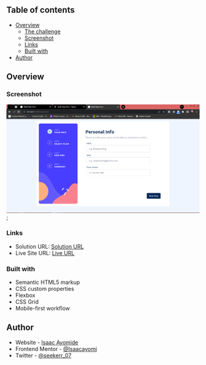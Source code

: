 ## Table of contents

- [Overview](#overview)
  - [The challenge](#the-challenge)
  - [Screenshot](#screenshot)
  - [Links](#links)
  - [Built with](#built-with)
- [Author](#author)


## Overview


### Screenshot

![Project Screenshot](./images/project-screenshot.jpg);


### Links

- Solution URL: [Solution URL](https://github.com/Isaacayomi/multi-step-form)
- Live Site URL: [Live URL](https://multi-step-form-green-beta.vercel.app/)


### Built with

- Semantic HTML5 markup
- CSS custom properties
- Flexbox
- CSS Grid
- Mobile-first workflow

## Author

- Website - [Isaac Ayomide](https://github.com/Isaacayomi)
- Frontend Mentor - [@Isaacayomi](https://www.frontendmentor.io/profile/Isaacayomi)
- Twitter - [@seekerr_07](https://www.twitter.com/seekerr_07)